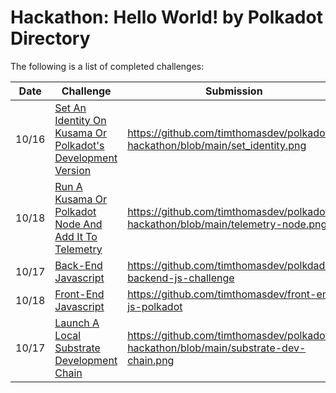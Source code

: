 # Hackathon: Hello World! by Polkadot Directory

The following is a list of completed challenges:

| Date | Challenge | Submission |
| ---- | --------- | ---------------------- |
| 10/16 | [Set An Identity On Kusama Or Polkadot's Development Version](https://gitcoin.co/issue/Polkadot-Network/hello-world-by-polkadot/11/100023937) | https://github.com/timthomasdev/polkadot-hackathon/blob/main/set_identity.png |
| 10/18 | [Run A Kusama Or Polkadot Node And Add It To Telemetry](https://gitcoin.co/issue/Polkadot-Network/hello-world-by-polkadot/12/100023938) | https://github.com/timthomasdev/polkadot-hackathon/blob/main/telemetry-node.png |
| 10/17 | [Back-End Javascript](https://gitcoin.co/issue/Polkadot-Network/hello-world-by-polkadot/13/100023939) | https://github.com/timthomasdev/polkdadot-backend-js-challenge |
| 10/18 | [Front-End Javascript](https://gitcoin.co/issue/Polkadot-Network/hello-world-by-polkadot/14/100023940) | https://github.com/timthomasdev/front-end-js-polkadot |
| 10/17 | [Launch A Local Substrate Development Chain](https://gitcoin.co/issue/Polkadot-Network/hello-world-by-polkadot/17/100023943) | https://github.com/timthomasdev/polkadot-hackathon/blob/main/substrate-dev-chain.png |

